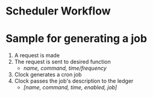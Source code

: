 # Scheduler Workflow

# Sample for generating a job
1. A request is made
2. The request is sent to desired function
   - *name, command, time/frequency*
3. Clock generates a cron job
4. Clock passes the job's description to the ledger
   - *[name, command, time, enabled, job]*

